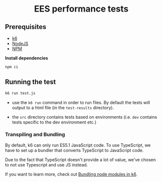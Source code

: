 <div align="center">
  

# EES performance tests 


</div>

## Prerequisites

- [k6](https://k6.io/docs/getting-started/installation)
- [NodeJS](https://nodejs.org/en/download/)
- [NPM](https://www.npmjs.com/)


**Install dependencies**


```bash
npm ci 
```

## Running the test

```bash
k6 run test.js
```

* use the `k6 run` command in order to run files. By default the tests will output to a html file (in the `test-results` directory).

* the `src` directory contains tests based on environments (i.e. `dev` contains tests specific to the dev environment etc.)

### Transpiling and Bundling

By default, k6 can only run ES5.1 JavaScript code. To use TypeScript, we have to set up a bundler that converts TypeScript to JavaScript code.

Due to the fact that TypeScript doesn't provide a lot of value, we've chosen to not use Typescript and use JS instead.

If you want to learn more, check out [Bundling node modules in k6](https://k6.io/docs/using-k6/modules#bundling-node-modules).
